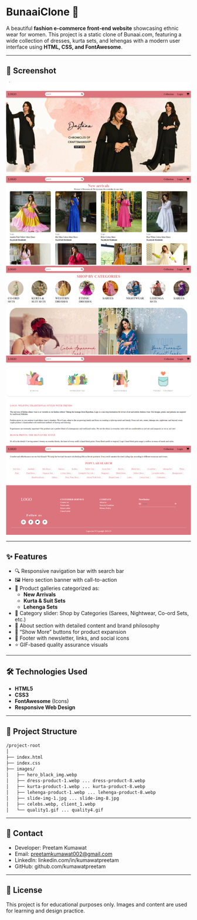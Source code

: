 # BunaaiClone 🌸

A beautiful **fashion e-commerce front-end website** showcasing ethnic wear for women. This project is a static clone of Bunaai.com, featuring a wide collection of dresses, kurta sets, and lehengas with a modern user interface using **HTML, CSS, and FontAwesome**.

---

## 📸 Screenshot

![Header ](screenshoot/home.png)
![NewArrival ](screenshoot/newarrival.png)
![Shop By Categories ](screenshoot/categories.png)
![About Product ](screenshoot/therad.png)
![Footer ](screenshoot/footer.png)

---

## ✨ Features

- 🔍 Responsive navigation bar with search bar
- 🖼️ Hero section banner with call-to-action
- 👗 Product galleries categorized as:
  - **New Arrivals**
  - **Kurta & Suit Sets**
  - **Lehenga Sets**
- 🎠 Category slider: Shop by Categories (Sarees, Nightwear, Co-ord Sets, etc.)
- 📜 About section with detailed content and brand philosophy
- 🔁 “Show More” buttons for product expansion
- 📌 Footer with newsletter, links, and social icons
- ⭐ GIF-based quality assurance visuals

---

## 🛠️ Technologies Used

- **HTML5**
- **CSS3**
- **FontAwesome** (Icons)
- **Responsive Web Design**

---

## 🧾 Project Structure

```
/project-root
│
├── index.html
├── index.css
├── images/
│   ├── hero_black_img.webp
│   ├── dress-product-1.webp ... dress-product-8.webp
│   ├── kurta-product-1.webp ... kurta-product-8.webp
│   ├── lehenga-product-1.webp ... lehenga-product-8.webp
│   ├── slide-img-1.jpg ... slide-img-8.jpg
│   ├── celebs.webp, client_1.webp
│   └── quality1.gif ... quality4.gif
```

---

## 📩 Contact

- Developer: Preetam Kumawat  
- Email: preetamkumawat002@gmail.com  
- LinkedIn: linkedin.com/in/kumawatpreetam  
- GitHub: github.com/kumawatpreetam

---

## 📄 License

This project is for educational purposes only. Images and content are used for learning and design practice.
